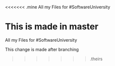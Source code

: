<<<<<<< .mine
All my Files for #SoftwareUniversity

This is made in master
=======
All my Files for #SoftwareUniversity

This change is made after branching
>>>>>>> .theirs
